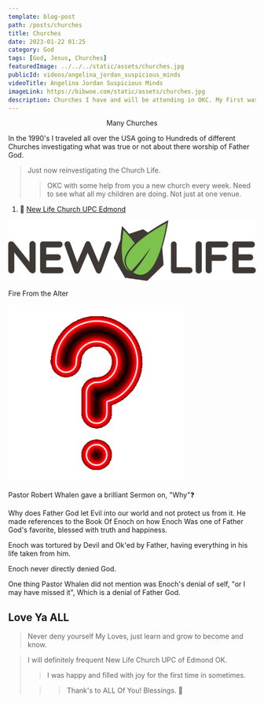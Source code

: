 ```yaml
---
template: blog-post
path: /posts/churches
title: Churches
date: 2023-01-22 01:25
category: God
tags: [God, Jesus, Churches]
featuredImage: ../../../static/assets/churches.jpg
publicId: videos/angelina_jordan_suspicious_minds
videoTitle: Angelina Jordan Suspicious Minds
imageLink: https://bibwoe.com/static/assets/churches.jpg
description: Churches I have and will be attending in OKC. My First was at New Life Church UPC of Edmond OK.
---
```


<Center>Many Churches</Center>

In the 1990's I traveled all over the USA going to Hundreds of different Churches investigating what was true or not about there worship of Father God.

> Just now reinvestigating the Church Life.
>
> > OKC with some help from you a new church every week. Need to see what all my children are doing. Not just at one venue.

1. 🔗 [New Life Church UPC Edmond](https://newlifeupcok.com)

![New Life](../../../static/img/new-life-logo.png)

<LeftText>Fire From the Alter</LeftText>

![Why](../../../static/img/question.png)

Pastor Robert Whalen gave a brilliant Sermon on, "Why"❓

Why does Father God let Evil into our world and not protect us from it. He made references to the Book Of Enoch on how Enoch Was one of Father God's favorite, blessed with truth and happiness.

Enoch was tortured by Devil and Ok'ed by Father, having everything in his life taken from him.

Enoch never directly denied God.

One thing Pastor Whalen did not mention was Enoch's denial of self, "or I may have missed it", Which is a denial of Father God.

## Love Ya ALL

> Never deny yourself My Loves, just learn and grow to become and know.

> I will definitely frequent New Life Church UPC of Edmond OK.
>
> > I was happy and filled with joy for the first time in sometimes.
>
> > > Thank's to ALL Of You! Blessings. 🙏

<WavyHr className="mt-1 mb-1 text-fuchsia-600" />
